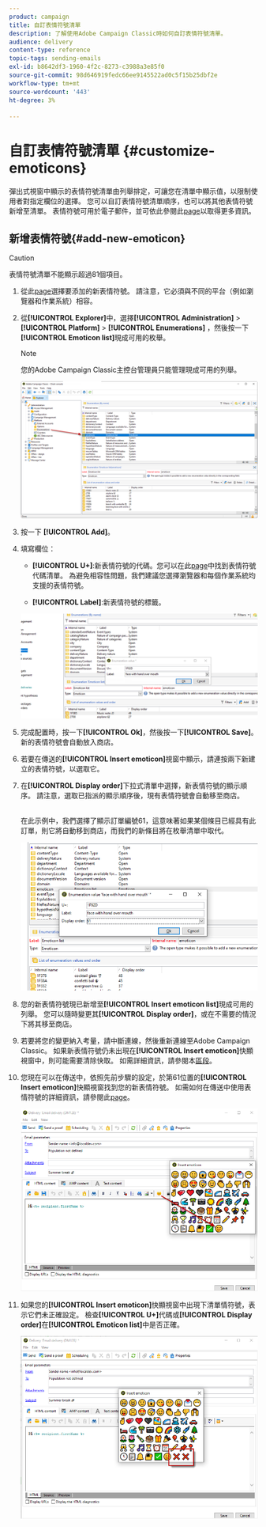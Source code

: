 ```yaml
---
product: campaign
title: 自訂表情符號清單
description: 了解使用Adobe Campaign Classic時如何自訂表情符號清單。
audience: delivery
content-type: reference
topic-tags: sending-emails
exl-id: b8642df3-1960-4f2c-8273-c3988a3e85f0
source-git-commit: 98d646919fedc66ee9145522ad0c5f15b25dbf2e
workflow-type: tm+mt
source-wordcount: '443'
ht-degree: 3%

---
```


# 自訂表情符號清單 {#customize-emoticons}

彈出式視窗中顯示的表情符號清單由列舉排定，可讓您在清單中顯示值，以限制使用者對指定欄位的選擇。
您可以自訂表情符號清單順序，也可以將其他表情符號新增至清單。
表情符號可用於電子郵件，並可依此參閱此[page](../../delivery/using/defining-the-email-content.md#inserting-emoticons)以取得更多資訊。

## 新增表情符號{#add-new-emoticon}

>[!CAUTION]
>
>表情符號清單不能顯示超過81個項目。

1. 從此[page](https://unicode.org/emoji/charts/full-emoji-list.html)選擇要添加的新表情符號。 請注意，它必須與不同的平台（例如瀏覽器和作業系統）相容。

1. 從&#x200B;**[!UICONTROL Explorer]**&#x200B;中，選擇&#x200B;**[!UICONTROL Administration]** > **[!UICONTROL Platform]** > **[!UICONTROL Enumerations]** ，然後按一下&#x200B;**[!UICONTROL Emoticon list]**&#x200B;現成可用的枚舉。

   >[!NOTE]
   >
   >您的Adobe Campaign Classic主控台管理員只能管理現成可用的列舉。

   ![](assets/emoticon_1.png)

1. 按一下 **[!UICONTROL Add]**。

1. 填寫欄位：

   * **[!UICONTROL U+]**:新表情符號的代碼。您可以在此[page](https://unicode.org/emoji/charts/full-emoji-list.html)中找到表情符號代碼清單。
為避免相容性問題，我們建議您選擇瀏覽器和每個作業系統均支援的表情符號。

   * **[!UICONTROL Label]**:新表情符號的標籤。

   ![](assets/emoticon_5.png)

1. 完成配置時，按一下&#x200B;**[!UICONTROL Ok]**，然後按一下&#x200B;**[!UICONTROL Save]**。
新的表情符號會自動放入商店。

1. 若要在傳送的&#x200B;**[!UICONTROL Insert emoticon]**&#x200B;視窗中顯示，請連按兩下新建立的表情符號，以選取它。

1. 在&#x200B;**[!UICONTROL Display order]**&#x200B;下拉式清單中選擇，新表情符號的顯示順序。 請注意，選取已指派的顯示順序後，現有表情符號會自動移至商店。

   <br>在此示例中，我們選擇了顯示訂單編號61，這意味著如果某個條目已經具有此訂單，則它將自動移到商店，而我們的新條目將在枚舉清單中取代。

   ![](assets/emoticon_2.png)

1. 您的新表情符號現已新增至&#x200B;**[!UICONTROL Insert emoticon list]**&#x200B;現成可用的列舉。 您可以隨時變更其&#x200B;**[!UICONTROL Display order]**，或在不需要的情況下將其移至商店。

1. 若要將您的變更納入考量，請中斷連線，然後重新連線至Adobe Campaign Classic。 如果新表情符號仍未出現在&#x200B;**[!UICONTROL Insert emoticon]**&#x200B;快顯視窗中，則可能需要清除快取。 如需詳細資訊，請參閱本[區段](../../platform/using/faq-campaign-config.md#perform-soft-cache-clear)。

1. 您現在可以在傳送中，依照先前步驟的設定，於第61位置的&#x200B;**[!UICONTROL Insert emoticon]**&#x200B;快顯視窗找到您的新表情符號。 如需如何在傳送中使用表情符號的詳細資訊，請參閱此[page](../../delivery/using/defining-the-email-content.md#inserting-emoticons)。

   ![](assets/emoticon_4.png)

1. 如果您的&#x200B;**[!UICONTROL Insert emoticon]**&#x200B;快顯視窗中出現下清單情符號，表示它們未正確設定。 檢查&#x200B;**[!UICONTROL U+]**&#x200B;代碼或&#x200B;**[!UICONTROL Display order]**&#x200B;在&#x200B;**[!UICONTROL Emoticon list]**&#x200B;中是否正確。

   ![](assets/emoticon_6.png)
